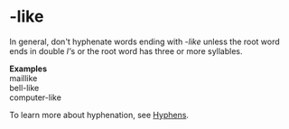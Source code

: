 # \-like

In general, don't hyphenate words ending with *-like* unless the root word ends in double <em>l'</em>s or the root word has three or more syllables. 

**Examples**  
maillike  
bell-like  
computer-like

To learn more about hyphenation, see [Hyphens](~/punctuation/dashes-hyphens/hyphens.md).
